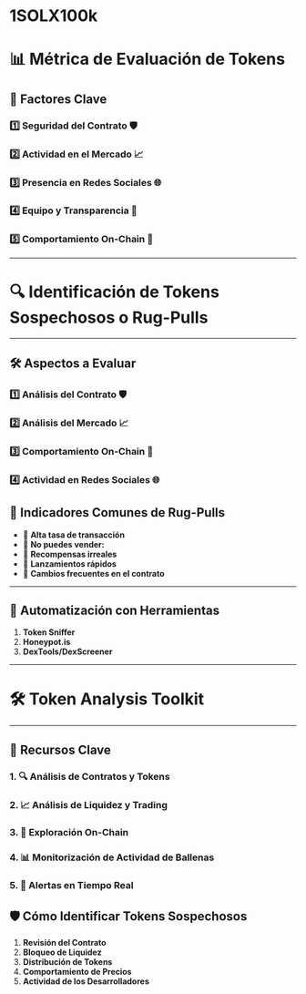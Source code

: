 # 1SOLX100k

# 📊 Métrica de Evaluación de Tokens

## 🔑 **Factores Clave**

### 1️⃣ **Seguridad del Contrato** 🛡️  
### 2️⃣ **Actividad en el Mercado** 📈
### 3️⃣ **Presencia en Redes Sociales** 🌐
### 4️⃣ **Equipo y Transparencia** 👥 
### 5️⃣ **Comportamiento On-Chain** 🔗 

---

# 🔍 Identificación de Tokens Sospechosos o Rug-Pulls

---

## 🛠️ **Aspectos a Evaluar**

### 1️⃣ **Análisis del Contrato** 🛡️
### 2️⃣ **Análisis del Mercado** 📈
### 3️⃣ **Comportamiento On-Chain** 🔗
### 4️⃣ **Actividad en Redes Sociales** 🌐

## 🛑 **Indicadores Comunes de Rug-Pulls**
- 🚩 **Alta tasa de transacción** 
- 🚩 **No puedes vender:**
- 🚩 **Recompensas irreales** 
- 🚩 **Lanzamientos rápidos**
- 🚩 **Cambios frecuentes en el contrato**

---

## 🧮 **Automatización con Herramientas**
1. **Token Sniffer**  
2. **Honeypot.is**  
3. **DexTools/DexScreener**  

---

# 🛠️ Token Analysis Toolkit

---

## 📌 **Recursos Clave**

### 1. 🔍 **Análisis de Contratos y Tokens**
### 2. 📈 **Análisis de Liquidez y Trading**
### 3. 🔗 **Exploración On-Chain**
### 4. 📊 **Monitorización de Actividad de Ballenas**
### 5. 🚨 **Alertas en Tiempo Real**

## 🛡️ **Cómo Identificar Tokens Sospechosos**
1. **Revisión del Contrato**  
2. **Bloqueo de Liquidez** 
3. **Distribución de Tokens**  
4. **Comportamiento de Precios**  
5. **Actividad de los Desarrolladores**  
 
